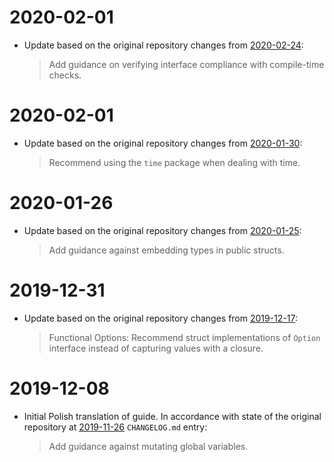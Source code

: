 # 2020-02-01

- Update based on the original repository changes from [2020-02-24](https://github.com/uber-go/guide/blob/master/CHANGELOG.md#2020-02-24):
    > Add guidance on verifying interface compliance with compile-time checks.

# 2020-02-01

- Update based on the original repository changes from [2020-01-30](https://github.com/uber-go/guide/blob/master/CHANGELOG.md#2020-01-30):
    > Recommend using the `time` package when dealing with time.

# 2020-01-26

- Update based on the original repository changes from [2020-01-25](https://github.com/uber-go/guide/blob/master/CHANGELOG.md#2020-01-25):
    > Add guidance against embedding types in public structs.

# 2019-12-31

- Update based on the original repository changes from [2019-12-17](https://github.com/uber-go/guide/blob/master/CHANGELOG.md#2019-12-17):
    > Functional Options: Recommend struct implementations of `Option` interface instead of capturing values with a closure.

# 2019-12-08

- Initial Polish translation of guide. In accordance with state of the original repository at [2019-11-26](https://github.com/uber-go/guide/blob/master/CHANGELOG.md#2019-11-26) `CHANGELOG.md` entry:
    > Add guidance against mutating global variables.
